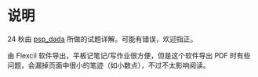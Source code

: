 # 说明

24 秋由 [psp_dada](https://github.com/pspdada) 所做的试题详解。可能有错误，欢迎指正。

由 Flexcil 软件导出，平板记笔记/写作业很方便，但是这个软件导出 PDF 时有些问题，会漏掉页面中很小的笔迹（如小数点），不过不太影响阅读。
